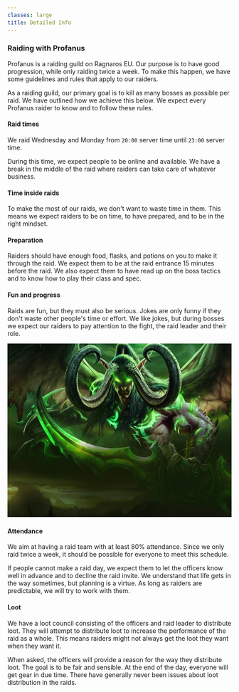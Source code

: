 ```yaml
---
classes: large
title: Detailed Info
---
```


<section markdown="1">

### Raiding with Profanus

Profanus is a raiding guild on Ragnaros EU. Our purpose is to have good progression, while only raiding twice a week. To make this happen, we have some guidelines and rules that apply to our raiders.

As a raiding guild, our primary goal is to kill as many bosses as possible per raid. We have outlined how we achieve this below. We expect every Profanus raider to know and to follow these rules.

#### Raid times

We raid Wednesday and Monday from `20:00` server time until `23:00` server time.

During this time, we expect people to be online and available. We have a break in the middle of the raid where raiders can take care of whatever business.

#### Time inside raids

To make the most of our raids, we don't want to waste time in them. This means we expect raiders to be on time, to have prepared, and to be in the right mindset.

#### Preparation

Raiders should have enough food, flasks, and potions on you to make it through the raid. We expect them to be at the raid entrance 15 minutes before the raid. We also expect them to have read up on the boss tactics and to know how to play their class and spec.

#### Fun and progress

Raids are fun, but they must also be serious. Jokes are only funny if they don't waste other people's time or effort. We like jokes, but during bosses we expect our raiders to pay attention to the fight, the raid leader and their role.

</section>

<section class="early-lg" markdown="1">

![Illidan](img/standout.jpg "We are totally prepared...")

#### Attendance

We aim at having a raid team with at least 80% attendance. Since we only raid twice a week, it should be possible for everyone to meet this schedule.

If people cannot make a raid day, we expect them to let the officers know well in advance and to decline the raid invite. We understand that life gets in the way sometimes, but planning is a virtue. As long as raiders are predictable, we will try to work with them.

#### Loot

We have a loot council consisting of the officers and raid leader to distribute loot. They will attempt to distribute loot to increase the performance of the raid as a whole. This means raiders might not always get the loot they want when they want it.

When asked, the officers will provide a reason for the way they distribute loot. The goal is to be fair and sensible. At the end of the day, everyone will get gear in due time. There have generally never been issues about loot distribution in the raids.

</section>